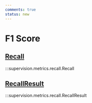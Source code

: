 ```yaml
---
comments: true
status: new
---
```


# F1 Score

<div class="md-typeset">
    <h2><a href="#supervision.metrics.recall.Recall">Recall</a></h2>
</div>

:::supervision.metrics.recall.Recall

<div class="md-typeset">
    <h2><a href="#supervision.metrics.recall.RecallResult">RecallResult</a></h2>
</div>

:::supervision.metrics.recall.RecallResult
